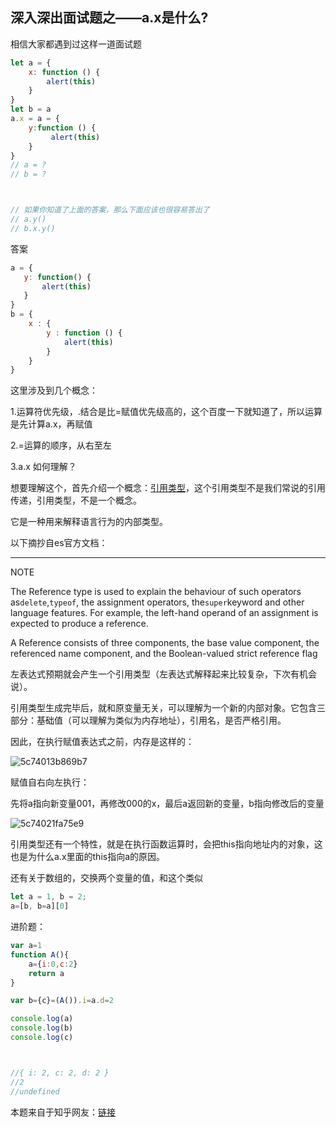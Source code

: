 ## 深入深出面试题之——a.x是什么?

相信大家都遇到过这样一道面试题

```javascript
let a = {
    x: function () {
        alert(this)
    }
}
let b = a
a.x = a = {
    y:function () {
         alert(this)
    }
}
// a = ?
// b = ?



// 如果你知道了上面的答案，那么下面应该也很容易答出了
// a.y()
// b.x.y()
```

答案

```javascript
a = {
   y: function() {
       alert(this)
   }
}
b = {
    x : {
        y : function () {
            alert(this)
        }
    }
}
```

这里涉及到几个概念：

1.运算符优先级，.结合是比=赋值优先级高的，这个百度一下就知道了，所以运算是先计算a.x，再赋值

2.=运算的顺序，从右至左

3.a.x 如何理解？

想要理解这个，首先介绍一个概念：[引用类型](https://tc39.github.io/ecma262/#sec-reference-specification-type)，这个引用类型不是我们常说的引用传递，引用类型，不是一个概念。

它是一种用来解释语言行为的内部类型。

以下摘抄自es官方文档：

---

NOTE

The Reference type is used to explain the behaviour of such operators as`delete`,`typeof`, the assignment operators, the`super`keyword and other language features. For example, the left-hand operand of an assignment is expected to produce a reference.

A Reference consists of three components, the base value component, the referenced name component, and the Boolean-valued strict reference flag

左表达式预期就会产生一个引用类型（左表达式解释起来比较复杂，下次有机会说）。

引用类型生成完毕后，就和原变量无关，可以理解为一个新的内部对象。它包含三部分：基础值（可以理解为类似为内存地址），引用名，是否严格引用。

因此，在执行赋值表达式之前，内存是这样的：

![5c74013b869b7](https://i.loli.net/2019/02/25/5c74013b869b7.png)



赋值自右向左执行：

先将a指向新变量001，再修改000的x，最后a返回新的变量，b指向修改后的变量

![5c74021fa75e9](https://i.loli.net/2019/02/25/5c74021fa75e9.png)



引用类型还有一个特性，就是在执行函数运算时，会把this指向地址内的对象，这也是为什么a.x里面的this指向a的原因。

还有关于数组的，交换两个变量的值，和这个类似

```javascript
let a = 1, b = 2;
a=[b, b=a][0]
```

进阶题：

```javascript
var a=1
function A(){
    a={i:0,c:2}
    return a
}

var b={c}=(A()).i=a.d=2

console.log(a)
console.log(b)
console.log(c)



//{ i: 2, c: 2, d: 2 }
//2
//undefined
```

本题来自于知乎网友：[链接](https://zhuanlan.zhihu.com/p/25428739)


